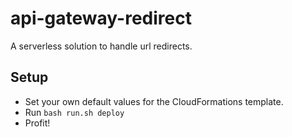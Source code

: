 # api-gateway-redirect
A serverless solution to handle url redirects.


## Setup
- Set your own default values for the CloudFormations template.
- Run `bash run.sh deploy`
- Profit!
